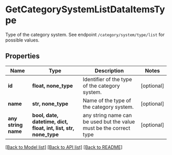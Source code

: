 # GetCategorySystemListDataItemsType

Type of the category system. See endpoint `/category/system/type/list` for possible values.

## Properties
Name | Type | Description | Notes
------------ | ------------- | ------------- | -------------
**id** | **float, none_type** | Identifier of the type of the category system. | [optional] 
**name** | **str, none_type** | Name of the type of the category system. | [optional] 
**any string name** | **bool, date, datetime, dict, float, int, list, str, none_type** | any string name can be used but the value must be the correct type | [optional]

[[Back to Model list]](../README.md#documentation-for-models) [[Back to API list]](../README.md#documentation-for-api-endpoints) [[Back to README]](../README.md)


